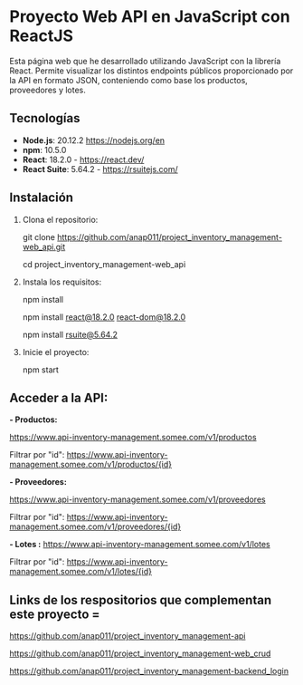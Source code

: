 # Proyecto Web API en JavaScript con ReactJS

Esta página web que he desarrollado utilizando JavaScript con la librería React. Permite visualizar los distintos endpoints públicos proporcionado por la API en formato JSON, conteniendo como base los productos, proveedores y lotes. 

## Tecnologías
- **Node.js**: 20.12.2 https://nodejs.org/en
- **npm**: 10.5.0
- **React**: 18.2.0 - https://react.dev/
- **React Suite**: 5.64.2 - https://rsuitejs.com/


## Instalación

1. Clona el repositorio:

    git clone https://github.com/anap011/project_inventory_management-web_api.git

    cd project_inventory_management-web_api

2. Instala los requisitos:

    npm install

    npm install react@18.2.0 react-dom@18.2.0

    npm install rsuite@5.64.2


3. Inicie el proyecto:

    npm start



## Acceder a la API: 

**- Productos:**

https://www.api-inventory-management.somee.com/v1/productos

Filtrar por "id": 
    https://www.api-inventory-management.somee.com/v1/productos/{id}

**- Proveedores:**

https://www.api-inventory-management.somee.com/v1/proveedores

Filtrar por "id": 
    https://www.api-inventory-management.somee.com/v1/proveedores/{id}

**- Lotes :**
https://www.api-inventory-management.somee.com/v1/lotes

Filtrar por "id": 
    https://www.api-inventory-management.somee.com/v1/lotes/{id}


## Links de los respositorios que complementan este proyecto = 

https://github.com/anap011/project_inventory_management-api

https://github.com/anap011/project_inventory_management-web_crud

https://github.com/anap011/project_inventory_management-backend_login

